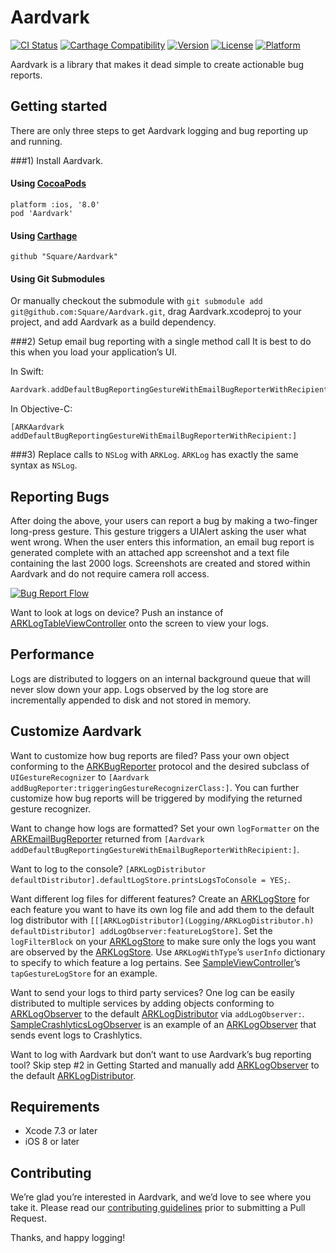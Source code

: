 # Aardvark

[![CI Status](https://travis-ci.org/square/Aardvark.svg?branch=master)](https://travis-ci.org/square/Aardvark)
[![Carthage Compatibility](https://img.shields.io/badge/carthage-✓-e2c245.svg)](https://github.com/Carthage/Carthage/)
[![Version](https://img.shields.io/cocoapods/v/Aardvark.svg)](http://cocoadocs.org/docsets/Aardvark)
[![License](https://img.shields.io/cocoapods/l/Aardvark.svg)](http://cocoadocs.org/docsets/Aardvark)
[![Platform](https://img.shields.io/cocoapods/p/Aardvark.svg)](http://cocoadocs.org/docsets/Aardvark)

Aardvark is a library that makes it dead simple to create actionable bug reports.

## Getting started

There are only three steps to get Aardvark logging and bug reporting up and running.

###1) Install Aardvark.

#### Using [CocoaPods](https://cocoapods.org)

```
platform :ios, '8.0'
pod 'Aardvark'
```

#### Using [Carthage](https://github.com/Carthage/Carthage)

```
github "Square/Aardvark"
```


#### Using Git Submodules

Or manually checkout the submodule with `git submodule add git@github.com:Square/Aardvark.git`, drag Aardvark.xcodeproj to your project, and add Aardvark as a build dependency.

###2) Setup email bug reporting with a single method call
It is best to do this when you load your application’s UI.

In Swift:

```swift
Aardvark.addDefaultBugReportingGestureWithEmailBugReporterWithRecipient(_:)
```

In Objective-C:

```objc
[ARKAardvark addDefaultBugReportingGestureWithEmailBugReporterWithRecipient:]
```

###3) Replace calls to `NSLog` with `ARKLog`.
`ARKLog` has exactly the same syntax as `NSLog`.

## Reporting Bugs

After doing the above, your users can report a bug by making a two-finger long-press gesture. This gesture triggers a UIAlert asking the user what went wrong. When the user enters this information, an email bug report is generated complete with an attached app screenshot and a text file containing the last 2000 logs. Screenshots are created and stored within Aardvark and do not require camera roll access.

[![Bug Report Flow](BugReportFlow.gif)](BugReportFlow.gif)

Want to look at logs on device? Push an instance of [ARKLogTableViewController](Log%20Viewing/ARKLogTableViewController.h) onto the screen to view your logs.

## Performance
Logs are distributed to loggers on an internal background queue that will never slow down your app. Logs observed by the log store are incrementally appended to disk and not stored in memory.

## Customize Aardvark
Want to customize how bug reports are filed? Pass your own object conforming to the [ARKBugReporter](Bug%20Reporting/ARKBugReporter.h) protocol and the desired subclass of `UIGestureRecognizer` to `[Aardvark addBugReporter:triggeringGestureRecognizerClass:]`. You can further customize how bug reports will be triggered by modifying the returned gesture recognizer.

Want to change how logs are formatted? Set your own `logFormatter` on the [ARKEmailBugReporter](Bug%20Reporting/ARKEmailBugReporter.h) returned from `[Aardvark addDefaultBugReportingGestureWithEmailBugReporterWithRecipient:]`.

Want to log to the console? `[ARKLogDistributor defaultDistributor].defaultLogStore.printsLogsToConsole = YES;`.

Want different log files for different features? Create an [ARKLogStore](Logging/ARKLogStore.h) for each feature you want to have its own log file and add them to the default log distributor with `[[[ARKLogDistributor](Logging/ARKLogDistributor.h) defaultDistributor] addLogObserver:featureLogStore]`. Set the `logFilterBlock` on your [ARKLogStore](Logging/ARKLogStore.h) to make sure only the logs you want are observed by the [ARKLogStore](Logging/ARKLogStore.h). Use `ARKLogWithType`’s `userInfo` dictionary to specify to which feature a log pertains. See [SampleViewController](AardvarkSample/AardvarkSample/SampleViewController.m)’s `tapGestureLogStore` for an example.

Want to send your logs to third party services? One log can be easily distributed to multiple services by adding objects conforming to [ARKLogObserver](Logging/ARKLogObserver.h) to the default [ARKLogDistributor](Logging/ARKLogDistributor.h) via `addLogObserver:`. [SampleCrashlyticsLogObserver](AardvarkSample/AardvarkSample/SampleCrashlyticsLogObserver.h) is an example of an [ARKLogObserver](Logging/ARKLogObserver.h) that sends event logs to Crashlytics.

Want to log with Aardvark but don’t want to use Aardvark’s bug reporting tool? Skip step #2 in Getting Started and manually add [ARKLogObserver](Logging/ARKLogObserver.h) to the default [ARKLogDistributor](Logging/ARKLogDistributor.h).

## Requirements

* Xcode 7.3 or later
* iOS 8 or later

## Contributing

We’re glad you’re interested in Aardvark, and we’d love to see where you take it. Please read our [contributing guidelines](Contributing.md) prior to submitting a Pull Request.

Thanks, and happy logging!
